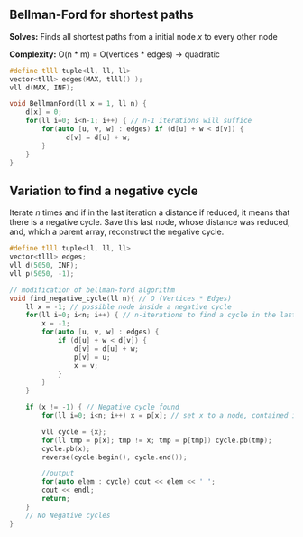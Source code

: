 ## Bellman-Ford for shortest paths

**Solves:** Finds all shortest paths from a initial node *x* to every other node

**Complexity:** O(n * m) = O(vertices * edges) -> quadratic

```cpp
#define tlll tuple<ll, ll, ll>
vector<tlll> edges(MAX, tlll() );
vll d(MAX, INF);

void BellmanFord(ll x = 1, ll n) {
    d[x] = 0;
    for(ll i=0; i<n-1; i++) { // n-1 iterations will suffice 
        for(auto [u, v, w] : edges) if (d[u] + w < d[v]) {
              d[v] = d[u] + w;
        }
    }
}
```

## Variation to find a negative cycle

Iterate *n* times and if in the last iteration a distance if reduced, it means that there is a negative cycle.
Save this last node, whose distance was reduced, and, which a parent array, reconstruct the negative cycle.

```cpp
#define tlll tuple<ll, ll, ll>
vector<tlll> edges;
vll d(5050, INF);
vll p(5050, -1);

// modification of bellman-ford algorithm
void find_negative_cycle(ll n){ // O (Vertices * Edges)
    ll x = -1; // possible node inside a negative cycle
    for(ll i=0; i<n; i++) { // n-iterations to find a cycle in the last iteration
        x = -1;
        for(auto [u, v, w] : edges) {
            if (d[u] + w < d[v]) {
                d[v] = d[u] + w;
                p[v] = u;
                x = v;
            }
        }
    }

    if (x != -1) { // Negative cycle found
        for(ll i=0; i<n; i++) x = p[x]; // set x to a node, contained in a cycle in p[]

        vll cycle = {x};
        for(ll tmp = p[x]; tmp != x; tmp = p[tmp]) cycle.pb(tmp);
        cycle.pb(x);
        reverse(cycle.begin(), cycle.end());

        //output 
        for(auto elem : cycle) cout << elem << ' ';
        cout << endl;
        return;
    } 
    // No Negative cycles
}
```